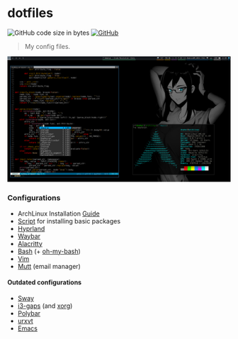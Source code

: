 # dotfiles
![GitHub code size in bytes](https://img.shields.io/github/languages/code-size/dsuhoi/dotfiles)
[![GitHub](https://img.shields.io/github/license/dsuhoi/dotfiles)](https://github.com/dsuhoi/dotfiles/blob/master/LICENSE)

> My config files.
>
![image](doc/images/desktop.png)

### Configurations
- ArchLinux Installation [Guide](doc/guides/arch_install.md)
- [Script](doc/guides/install.sh) for installing basic packages
- [Hyprland](config/hypr/hyprland.conf)
- [Waybar](configs/waybar/)
- [Alacritty](configs/alacritty/alacritty.yml)
- [Bash](configs/bash/.bashrc) (+ [oh-my-bash](https://github.com/ohmybash/oh-my-bash))
- [Vim](configs/vim/)
- [Mutt](configs/mutt/) (email manager)

#### Outdated configurations
- [Sway](legacy/sway/config)
- [i3-gaps](legacy/i3/config) (and [xorg](configs/bash/.xinitrc))
- [Polybar](legacy/polybar/)
- [urxvt](legacy/urxvt/.Xdefaults)
- [Emacs](legacy/emacs/.emacs)
